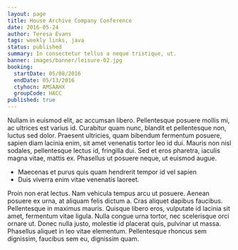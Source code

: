 ```yaml
---
layout: page
title: House Archive Company Conference
date: 2016-05-24
author: Teresa Evans
tags: weekly links, java
status: published
summary: In consectetur tellus a neque tristique, ut.
banner: images/banner/leisure-02.jpg
booking:
  startDate: 05/08/2016
  endDate: 05/13/2016
  ctyhocn: AMSAAHX
  groupCode: HACC
published: true
---
```

Nullam in euismod elit, ac accumsan libero. Pellentesque posuere mollis mi, ac ultrices est varius id. Curabitur quam nunc, blandit et pellentesque non, luctus sed dolor. Praesent ultricies, quam bibendum fermentum posuere, sapien diam lacinia enim, sit amet venenatis tortor leo id dui. Mauris non nisl sodales, pellentesque lectus id, fringilla dui. Sed et eros pharetra, iaculis magna vitae, mattis ex. Phasellus ut posuere neque, ut euismod augue.

* Maecenas et purus quis quam hendrerit tempor id vel sapien
* Duis viverra enim vitae venenatis laoreet.

Proin non erat lectus. Nam vehicula tempus arcu ut posuere. Aenean posuere ex urna, at aliquam felis dictum a. Cras aliquet dapibus faucibus. Pellentesque in maximus mauris. Quisque libero eros, vulputate id lacinia sit amet, fermentum vitae ligula. Nulla congue urna tortor, nec scelerisque orci ornare ut. Donec nulla justo, molestie id placerat quis, pulvinar ut massa. Phasellus aliquet in leo vitae elementum. Pellentesque rhoncus sem dignissim, faucibus sem eu, dignissim quam.
